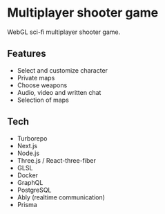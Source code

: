 # Multiplayer shooter game

WebGL sci-fi multiplayer shooter game.

## Features

- Select and customize character
- Private maps
- Choose weapons
- Audio, video and written chat
- Selection of maps

## Tech

- Turborepo
- Next.js
- Node.js 
- Three.js / React-three-fiber
- GLSL
- Docker
- GraphQL
- PostgreSQL
- Ably (realtime communication)
- Prisma

